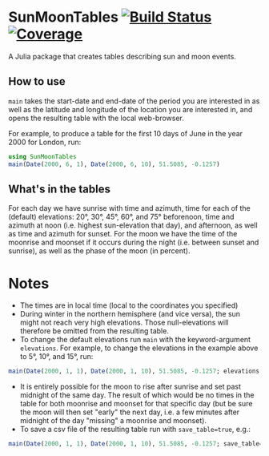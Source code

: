 # SunMoonTables [![Build Status](https://github.com/yakir12/SunMoonTables.jl/actions/workflows/CI.yml/badge.svg?branch=main)](https://github.com/yakir12/SunMoonTables.jl/actions/workflows/CI.yml?query=branch%3Amain) [![Coverage](https://codecov.io/gh/yakir12/SunMoonTables.jl/branch/main/graph/badge.svg)](https://codecov.io/gh/yakir12/SunMoonTables.jl)

A Julia package that creates tables describing sun and moon events.

## How to use
`main` takes the start-date and end-date of the period you are interested in as well as the latitude and longitude of the location you are interested in, and opens the resulting table with the local web-browser.

For example, to produce a table for the first 10 days of June in the year 2000 for London, run:

```julia
using SunMoonTables
main(Date(2000, 6, 1), Date(2000, 6, 10), 51.5085, -0.1257)
```

## What's in the tables
For each day we have sunrise with time and azimuth, time for each of the (default) elevations: 20°, 30°, 45°, 60°, and 75° beforenoon, time and azimuth at noon (i.e. highest sun-elevation that day), and afternoon, as well as time and azimuth for sunset. 
For the moon we have the time of the moonrise and moonset if it occurs during the night (i.e. between sunset and sunrise), as well as the phase of the moon (in percent).

# Notes
- The times are in local time (local to the coordinates you specified)
- During winter in the northern hemisphere (and vice versa), the sun might not reach very high elevations. Those null-elevations will therefore be omitted from the resulting table.
- To change the default elevations run `main` with the keyword-argument `elevations`. For example, to change the elevations in the example above to 5°, 10°, and 15°, run:
```julia
main(Date(2000, 1, 1), Date(2000, 1, 10), 51.5085, -0.1257; elevations = [5, 10, 15])
```
- It is entirely possible for the moon to rise after sunrise and set past midnight of the same day. The result of which would be no times in the table for both moonrise and moonset for that specific day (but be sure the moon will then set "early" the next day, i.e. a few minutes after midnight of the day "missing" a moonrise and moonset).
- To save a csv file of the resulting table run with `save_table=true`, e.g.: 
```julia
main(Date(2000, 1, 1), Date(2000, 1, 10), 51.5085, -0.1257; save_table=true)
```
